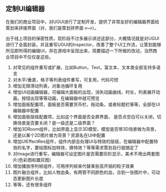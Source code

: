 ## 定制UI编辑器

在我们的商业项目中，对UGUI进行了定制开发，提供了非常友好的编辑器界面给策划来拼接界面（对，我们是策划拼界面 v~v）。

出于线上项目的保密性质，现阶段不过多展示讲述这部分，大概情况就是对UGUI进行了全面封装，并且重写UGUI的Inspector，改善了整个UI工作流，让策划能够所见即所得的编辑UI，并在游戏中呈现出来，简要描述一下所做的改动，当然商业项目中不仅仅是这些。

1. 对常见的组件重写或扩展，比如Button，Text，富文本，文本类全部支持多语言
2. 对水平/垂直，格子等列表组件重写，可复用，代码可控
3. 增加无限滑动列表，对象池循环复用
4. 增加UI动画编辑器，可编辑大面板的出现，消失动画曲线，时长，列表展开动画，按钮出现等等动画，在编辑器中就可预览
5. 增加面板配置项，面板是否需要货币栏，拖动条，或者标题栏等等，全部在UI编辑器中配置
6. 增加面板层级配置项，比如这个界面是否全屏界面， 是否点空白可以关闭，切换场景是否要关闭？是一级还是二级界面？
7. 增加3DRoom组件，比如界面上显示3D模型，模型是否带3D场景做为背景，还是以某个2D图片做为背景？资源名在UI中配置
8. 增加UIEffectRes组件，组件内部会处理UI与特效的层级，在编辑器中配置特效的名字，要给图标加特效，换特效？等等需求策划自行就搞定了
9. 对Image进行重写，编辑器可设定图片是否需要灰阶显示，美术不用出两套图片(色彩图和置灰图)
10. 增加播放序列帧组件，可用序列帧来代替某些高开销的粒子效果
11. 图片融合组件，比如人物血条，有两管不同颜色的血，合到一张图片中，可动态更新图片长度
12. 等等，还有很多组件

